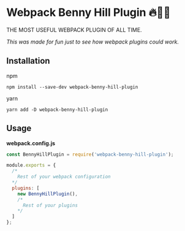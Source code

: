 # Webpack Benny Hill Plugin 🔥💯🎷

THE MOST USEFUL WEBPACK PLUGIN OF ALL TIME.

*This was made for fun just to see how webpack plugins could work.*

## Installation

npm

```
npm install --save-dev webpack-benny-hill-plugin
```

yarn
```
yarn add -D webpack-benny-hill-plugin
```

## Usage

**webpack.config.js**
```js
const BennyHillPlugin = require('webpack-benny-hill-plugin');

module.exports = {
  /*
    Rest of your webpack configuration 
  */
  plugins: [
    new BennyHillPlugin(),
    /*
      Rest of your plugins
    */
  ]
};
```
